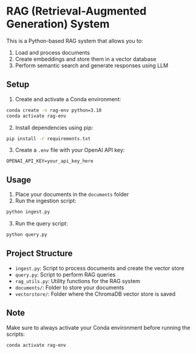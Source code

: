 # RAG (Retrieval-Augmented Generation) System

This is a Python-based RAG system that allows you to:
1. Load and process documents
2. Create embeddings and store them in a vector database
3. Perform semantic search and generate responses using LLM

## Setup

1. Create and activate a Conda environment:
```bash
conda create -n rag-env python=3.10
conda activate rag-env
```

2. Install dependencies using pip:
```bash
pip install -r requirements.txt
```

3. Create a `.env` file with your OpenAI API key:
```
OPENAI_API_KEY=your_api_key_here
```

## Usage

1. Place your documents in the `documents` folder
2. Run the ingestion script:
```bash
python ingest.py
```

3. Run the query script:
```bash
python query.py
```

## Project Structure

- `ingest.py`: Script to process documents and create the vector store
- `query.py`: Script to perform RAG queries
- `rag_utils.py`: Utility functions for the RAG system
- `documents/`: Folder to store your documents
- `vectorstore/`: Folder where the ChromaDB vector store is saved

## Note
Make sure to always activate your Conda environment before running the scripts:
```bash
conda activate rag-env
``` 